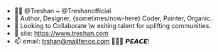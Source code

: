 - 👊🏾 @Treshan ~ @Treshanofficial    
- 🌱 Author, Designer, {sometimes/now-here} Coder, Painter, Organic.
- 🚀 Looking to Collaborate \w exiting talent for uplifting communities.
- 📱 site: https://www.treshan.com
- 📫 email: trshan@mailfence.com
💜💜💜 𝙋𝙀𝘼𝘾𝙀!
<!---
Treshanofficial/Treshanofficial is a ✨ special ✨ repository because its `README.md` (this file) appears on your GitHub profile.
You can click the Preview link to take a look at your changes.
--->

